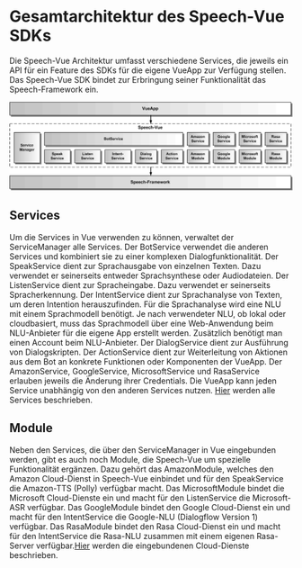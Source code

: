 # Gesamtarchitektur des Speech-Vue SDKs


Die Speech-Vue Architektur umfasst verschiedene Services, die jeweils ein API für ein Feature des SDKs für die eigene VueApp zur Verfügung stellen. Das Speech-Vue SDK bindet zur Erbringung seiner Funktionalität das Speech-Framework ein.

![Gesamtarchitektur](Design-1.gif)

## Services

Um die Services in Vue verwenden zu können, verwaltet der ServiceManager alle Services. Der BotService verwendet die anderen Services und kombiniert sie zu einer komplexen Dialogfunktionalität. Der SpeakService dient zur Sprachausgabe von einzelnen Texten. Dazu verwendet er seinerseits entweder Sprachsynthese oder Audiodateien. Der ListenService dient zur Spracheingabe. Dazu verwendet er seinerseits Spracherkennung. Der IntentService dient zur Sprachanalyse von Texten, um deren Intention herauszufinden. Für die Sprachanalyse wird eine NLU mit einem Sprachmodell benötigt. Je nach verwendeter NLU, ob lokal oder cloudbasiert, muss das Sprachmodell über eine Web-Anwendung beim NLU-Anbieter für die eigene App erstellt werden. Zusätzlich benötigt man einen Account beim NLU-Anbieter. Der DialogService dient zur Ausführung von Dialogskripten.
Der ActionService dient zur Weiterleitung von Aktionen aus dem Bot an konkrete Funktionen oder Komponenten der VueApp. Der AmazonService, GoogleService, MicrosoftService und RasaService erlauben jeweils die Änderung ihrer Credentials. Die VueApp kann jeden Service unabhängig von den anderen Services nutzen. [Hier](./../service/Service.md) werden alle Services beschrieben.

## Module

Neben den Services, die über den ServiceManager in Vue eingebunden werden, gibt es auch noch Module, die Speech-Vue um spezielle Funktionalität ergänzen. Dazu gehört das AmazonModule, welches den Amazon Cloud-Dienst in Speech-Vue einbindet und für den SpeakService die Amazon-TTS (Polly) verfügbar macht. Das MicrosoftModule bindet die Microsoft Cloud-Dienste ein und macht für den ListenService die Microsoft-ASR verfügbar. Das GoogleModule bindet den Google Cloud-Dienst ein und macht für den IntentService die Google-NLU (Dialogflow Version 1) verfügbar. Das RasaModule bindet den Rasa Cloud-Dienst ein und macht für den IntentService die Rasa-NLU zusammen mit einem eigenen Rasa-Server verfügbar.[Hier](./../cloud/Cloud.md) werden die eingebundenen Cloud-Dienste beschrieben.
